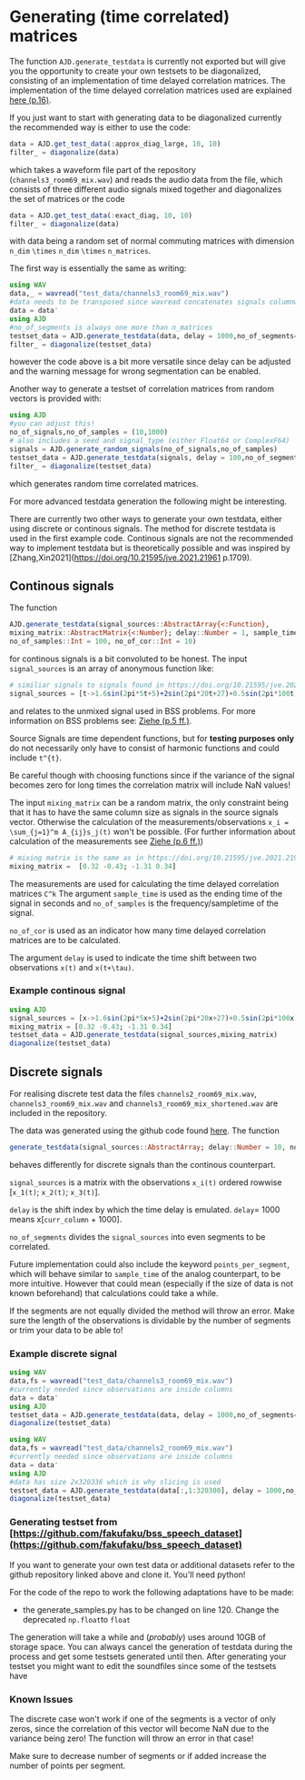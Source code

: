 # Generating (time correlated) matrices
The function `AJD.generate_testdata` is currently not exported but will give you the opportunity to create your own testsets to be diagonalized, consisting of an implementation of time delayed correlation matrices. The implementation of the time delayed correlation matrices used are explained [here (p.16)](https://publishup.uni-potsdam.de/opus4-ubp/frontdoor/deliver/index/docId/501/file/ziehe.pdf).

If you just want to start with generating data to be diagonalized currently the recommended way is either to use the code:
```julia
data = AJD.get_test_data(:approx_diag_large, 10, 10)
filter_ = diagonalize(data)
```
which takes a waveform file part of the repository (`channels3_room69_mix.wav`) and reads the audio data from the file, which consists of three different audio signals mixed together and diagonalizes the set of matrices or the code

```julia
data = AJD.get_test_data(:exact_diag, 10, 10)
filter_ = diagonalize(data)
```

with data being a random set of normal commuting matrices with dimension `n_dim` ``\times`` `n_dim` ``\times`` `n_matrices`.

The first way is essentially the same as writing:

```julia
using WAV
data,_ = wavread("test_data/channels3_room69_mix.wav")
#data needs to be transposed since wavread concatenates signals columnwise
data = data' 
using AJD
#no_of_segments is always one more than n_matrices
testset_data = AJD.generate_testdata(data, delay = 1000,no_of_segments=11,show_warning = false)
filter_ = diagonalize(testset_data)
```
however the code above is a bit more versatile since delay can be adjusted and the warning message for wrong segmentation can be enabled.

Another way to generate a testset of correlation matrices from random vectors is provided with:

```julia
using AJD
#you can adjust this!
no_of_signals,no_of_samples = (10,1000)
# also includes a seed and signal_type (either Float64 or ComplexF64)
signals = AJD.generate_random_signals(no_of_signals,no_of_samples)
testset_data = AJD.generate_testdata(signals, delay = 100,no_of_segments=11,show_warning = false)
filter_ = diagonalize(testset_data)
```
which generates random time correlated matrices.

For more advanced testdata generation the following might be interesting.

There are currently two other ways to generate your own testdata, either using discrete or continous signals. The method for discrete testdata is used in the first example code. Continous signals are not the recommended way to implement testdata but is theoretically possible and was inspired by [Zhang,Xin2021](https://doi.org/10.21595/jve.2021.21961 p.1709).

## Continous signals
The function 
```julia 
AJD.generate_testdata(signal_sources::AbstractArray{<:Function}, 
mixing_matrix::AbstractMatrix{<:Number}; delay::Number = 1, sample_time::Number = 10, 
no_of_samples::Int = 100, no_of_cor::Int = 10)
``` 
for continous signals is a bit convoluted to be honest. The input `signal_sources` is an array of anonymous function like:
```julia
# similiar signals to signals found in https://doi.org/10.21595/jve.2021.21961 p.1709
signal_sources = [t->1.6sin(2pi*5t+5)+2sin(2pi*20t+27)+0.5sin(2pi*100t)+1 , t->1.2(2pi*11t)+sin(2pi*2t)+0.7sin(2pi*111t+10)]
```
and relates to the unmixed signal used in BSS problems. For more information on BSS problems see: [Ziehe (p.5 ff.)](https://publishup.uni-potsdam.de/opus4-ubp/frontdoor/deliver/index/docId/501/file/ziehe.pdf).

Source Signals are time dependent functions, but for **testing purposes only** do not necessarily only have to consist of harmonic functions and could include ``t^{t}``. 

Be careful though with choosing functions since if the variance of the signal becomes zero for long times the correlation matrix will include NaN values!

The input `mixing_matrix` can be a random matrix, the only constraint being that it has to have the same column size as signals in the source signals vector. Otherwise the calculation of the measurements/observations ``x_i = \sum_{j=1}^m A_{ij}s_j(t)`` won't be possible. (For further information about calculation of the measurements see [Ziehe (p.6 ff.)](https://publishup.uni-potsdam.de/opus4-ubp/frontdoor/deliver/index/docId/501/file/ziehe.pdf))
```julia 
# mixing matrix is the same as in https://doi.org/10.21595/jve.2021.21961 p.1709
mixing_matrix =  [0.32 -0.43; -1.31 0.34]
```
The measurements are used for calculating the time delayed correlation matrices ``C^k``
The argument `sample_time` is used as the ending time of the signal in seconds and `no_of_samples` is the frequency/sampletime of the signal.

`no_of_cor` is used as an indicator how many time delayed correlation matrices are to be calculated.

The argument `delay` is used to indicate the time shift between two observations ``x(t)`` and ``x(t+\tau)``.

### Example continous signal

```julia 
using AJD
signal_sources = [x->1.6sin(2pi*5x+5)+2sin(2pi*20x+27)+0.5sin(2pi*100x)+1,x->1.2(2pi*11x)+sin(2pi*2x)+0.7sin(2pi*111x+10)]
mixing_matrix = [0.32 -0.43; -1.31 0.34]
testset_data = AJD.generate_testdata(signal_sources,mixing_matrix)
diagonalize(testset_data)
```
## Discrete signals
For realising discrete test data the files `channels2_room69_mix.wav`, `channels3_room69_mix.wav` and  `channels3_room69_mix_shortened.wav` are included in the repository. 

The data was generated using the github code found [here](https://github.com/fakufaku/bss_speech_dataset).
The function 
```julia
generate_testdata(signal_sources::AbstractArray; delay::Number = 10, no_of_segments::Int = 10)
``` 
behaves differently for discrete signals than the continous counterpart.

`signal_sources` is a matrix with the observations ``x_i(t)`` ordered rowwise [``x_1(t)``; ``x_2(t)``; ``x_3(t)``].

`delay` is the shift index by which the time delay is emulated. `delay`= 1000 means x[`curr_column` + 1000].

`no_of_segments` divides the `signal_sources` into even segments to be correlated. 

Future implementation could also include the keyword `points_per_segment`, which will behave similar to `sample_time` of the analog counterpart, to be more intuitive. However that could mean (especially if the size of data is not known beforehand) that calculations could take a while.

If the segments are not equally divided the method will throw an error. Make sure the length of the observations is dividable by the number of segments or trim your data to be able to!

### Example discrete signal

```julia 
using WAV
data,fs = wavread("test_data/channels3_room69_mix.wav")
#currently needed since observations are inside columns
data = data' 
using AJD
testset_data = AJD.generate_testdata(data, delay = 1000,no_of_segments=6)
diagonalize(testset_data)

using WAV
data,fs = wavread("test_data/channels2_room69_mix.wav")
#currently needed since observations are inside columns
data = data' 
using AJD
#data has size 2x320336 which is why slicing is used
testset_data = AJD.generate_testdata(data[:,1:320300], delay = 1000,no_of_segments=100)
diagonalize(testset_data)
```

### Generating testset from [https://github.com/fakufaku/bss_speech_dataset](https://github.com/fakufaku/bss_speech_dataset)
If you want to generate your own test data or additional datasets refer to the github repository linked above and clone it. You'll need python!

For the code of the repo to work the following adaptations have to be made:
- the generate_samples.py has to be changed on line 120. Change the deprecated `np.float`to `float`

The generation will take a while and (*probably*) uses around 10GB of storage space. You can always cancel the generation of testdata during the process and get some testsets generated until then. After generating your testset you might want to edit the soundfiles since some of the testsets have 

### Known Issues

The discrete case won't work if one of the segments is a vector of only zeros, since the correlation of this vector will become NaN due to the variance being zero! The function will throw an error in that case!

Make sure to decrease number of segments or if added increase the number of points per segment.